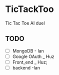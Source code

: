 # TicTackToo
Tic Tac Toe AI duel

## TODO
- [ ] MongoDB - Ian
- [ ] Google OAuth _ Huz
- [ ] Front_end _ Huz;
- [ ] backend -Ian
